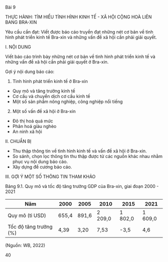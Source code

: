 Bài 9

THỰC HÀNH:
TÌM HIỂU TÌNH HÌNH KINH TẾ - XÃ HỘI
CỘNG HOÀ LIÊN BANG BRA-XIN

Yêu cầu cần đạt:
Viết được báo cáo truyền đạt những nét cơ bản về tình hình phát triển kinh tế Bra-xin và những vấn đề xã hội cần phải giải quyết.

I. NỘI DUNG

Viết báo cáo trình bày những nét cơ bản về tình hình phát triển kinh tế và những vấn đề xã hội cần phải giải quyết ở Bra-xin.

Gợi ý nội dung báo cáo:
1. Tình hình phát triển kinh tế ở Bra-xin
- Quy mô và tăng trưởng kinh tế
- Cơ cấu và chuyển dịch cơ cấu kinh tế
- Một số sản phẩm nông nghiệp, công nghiệp nổi tiếng
2. Một số vấn đề xã hội ở Bra-xin
- Đô thị hoá quá mức
- Phân hoá giàu nghèo
- An ninh xã hội

II. CHUẨN BỊ

- Thu thập thông tin về tình hình kinh tế và vấn đề xã hội ở Bra-xin.
- So sánh, chọn lọc thông tin thu thập được từ các nguồn khác nhau nhằm phục vụ nội dung báo cáo.
- Xây dựng đề cương báo cáo.

III. GỢI Ý MỘT SỐ THÔNG TIN THAM KHẢO

Bảng 9.1. Quy mô và tốc độ tăng trưởng GDP của Bra-xin, giai đoạn 2000 - 2021

Năm | 2000 | 2005 | 2010 | 2015 | 2021
--- | --- | --- | --- | --- | ---
Quy mô (tỉ USD) | 655,4 | 891,6 | 2 209,0 | 1 802,0 | 1 609,0
Tốc độ tăng trưởng (%) | 4,39 | 3,20 | 7,53 | -3,5 | 4,6

(Nguồn: WB, 2022)

40